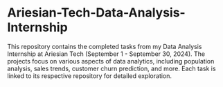 # Ariesian-Tech-Data-Analysis-Internship
This repository contains the completed tasks from my Data Analysis Internship at Ariesian Tech (September 1 - September 30, 2024). The projects focus on various aspects of data analytics, including population analysis, sales trends, customer churn prediction, and more. Each task is linked to its respective repository for detailed exploration.

